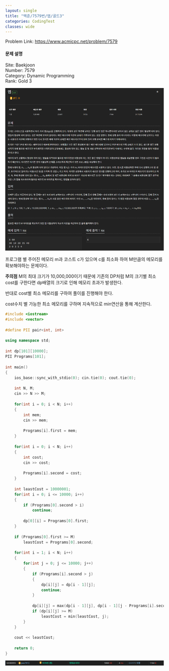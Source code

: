 ```yaml
---
layout: single
title: "백준/7579번/앱/골드3"
categories: CodingTest
classes: wide
---
```


Problem Link: <https://www.acmicpc.net/problem/7579>

#### 문제 설명

Site: Baekjoon   
Number: 7579   
Category: Dynamic Programming   
Rank: Gold 3

![백준7579번문제](/assets/images/CodingTest/백준7579번문제.png)

프로그램 별 주어진 메모리 m과 코스트 c가 있으며 c를 최소화 하여 M만큼의 메모리를 확보해야하는 문제이다.

**주의점**
M의 최대 크기가 10,000,000이기 때문에 기존의 DP처럼 M의 크기별 최소 cost를 구한다면 dp배열의 크기로 인해 메모리 초과가 발생한다.

반대로 cost별 최소 메모리를 구하여 풀이를 진행해야 한다.

cost수치 별 가능한 최소 메모리를 구하며 지속적으로 min연산을 통해 계산한다.

```cpp
#include <iostream>
#include <vector>

#define PII pair<int, int>

using namespace std;

int dp[101][10000];
PII Programs[101];

int main()
{
    ios_base::sync_with_stdio(0); cin.tie(0); cout.tie(0);

    int N, M;
    cin >> N >> M;

    for(int i = 0; i < N; i++)
    {
        int mem;
        cin >> mem;

        Programs[i].first = mem;
    }

    for(int i = 0; i < N; i++)
    {
        int cost;
        cin >> cost;

        Programs[i].second = cost;
    }

    int leastCost = 10000001;
    for(int i = 0; i <= 10000; i++)
    {
        if (Programs[0].second > i)
            continue;

        dp[0][i] = Programs[0].first;
    }

    if (Programs[0].first >= M)
        leastCost = Programs[0].second;

    for(int i = 1; i < N; i++)
    {
	    for(int j = 0; j <= 10000; j++)
	    {
            if (Programs[i].second > j)
            {
                dp[i][j] = dp[i - 1][j];
                continue;
            }

            dp[i][j] = max(dp[i - 1][j], dp[i - 1][j - Programs[i].second] + Programs[i].first);
            if (dp[i][j] >= M)
                leastCost = min(leastCost, j);
	    }
    }

    cout << leastCost;

    return 0;
}
```

![백준7579번](/assets/images/CodingTest/백준7579번.PNG)
